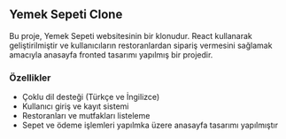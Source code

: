 ## Yemek Sepeti Clone

Bu proje, Yemek Sepeti websitesinin bir klonudur. React kullanarak geliştirilmiştir ve kullanıcıların restoranlardan sipariş vermesini sağlamak amacıyla anasayfa fronted tasarımı yapılmış bir projedir. 


### Özellikler
- Çoklu dil desteği (Türkçe ve İngilizce)
- Kullanıcı giriş ve kayıt sistemi
- Restoranları ve mutfakları listeleme
- Sepet ve ödeme işlemleri yapılmka üzere anasayfa tasarımı yapılmıştır


